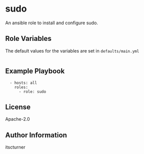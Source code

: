 sudo
====

An ansible role to install and configure sudo.

Role Variables
--------------
The default values for the variables are set in `defaults/main.yml`
```

```

Example Playbook
----------------
```
  - hosts: all
    roles:
      - role: sudo
```

License
-------

Apache-2.0

Author Information
------------------

itscturner
